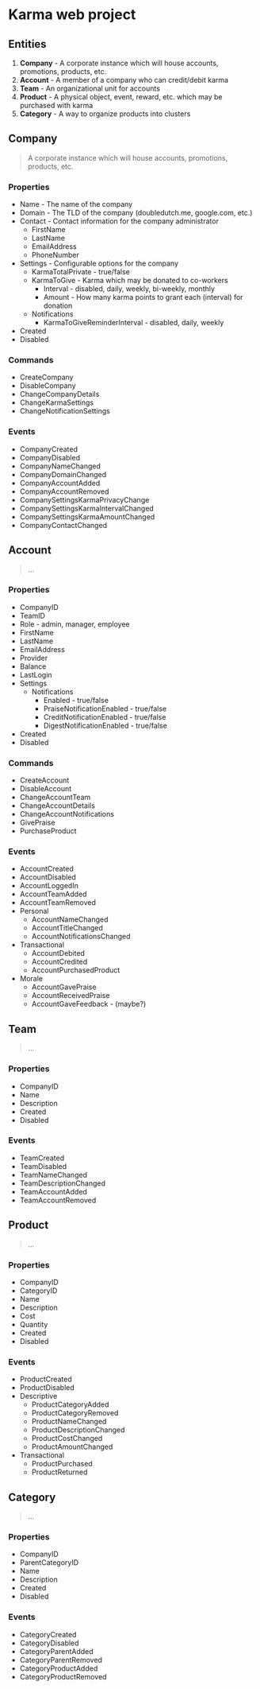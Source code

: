# Karma web project

## Entities
1. **Company** - A corporate instance which will house accounts, promotions, products, etc.
2. **Account** - A member of a company who can credit/debit karma
3. **Team** - An organizational unit for accounts
4. **Product** - A physical object, event, reward, etc. which may be purchased with karma
5. **Category** - A way to organize products into clusters

## Company
> A corporate instance which will house accounts, promotions, products, etc.
### Properties
* Name - The name of the company
* Domain - The TLD of the company (doubledutch.me, google.com, etc.)
* Contact - Contact information for the company administrator
    * FirstName
    * LastName
    * EmailAddress
    * PhoneNumber
* Settings - Configurable options for the company
    * KarmaTotalPrivate - true/false
    * KarmaToGive - Karma which may be donated to co-workers
        * Interval - disabled, daily, weekly, bi-weekly, monthly
        * Amount - How many karma points to grant each (interval) for donation
    * Notifications
        * KarmaToGiveReminderInterval - disabled, daily, weekly
* Created
* Disabled

### Commands
* CreateCompany
* DisableCompany
* ChangeCompanyDetails
* ChangeKarmaSettings
* ChangeNotificationSettings

### Events
* CompanyCreated
* CompanyDisabled
* CompanyNameChanged
* CompanyDomainChanged
* CompanyAccountAdded
* CompanyAccountRemoved
* CompanySettingsKarmaPrivacyChange
* CompanySettingsKarmaIntervalChanged
* CompanySettingsKarmaAmountChanged
* CompanyContactChanged

## Account
> ...
### Properties
* CompanyID
* TeamID
* Role - admin, manager, employee
* FirstName
* LastName
* EmailAddress
* Provider
* Balance
* LastLogin
* Settings
    * Notifications
        * Enabled - true/false
        * PraiseNotificationEnabled - true/false
        * CreditNotificationEnabled - true/false
        * DigestNotificationEnabled - true/false
* Created
* Disabled

### Commands
* CreateAccount
* DisableAccount
* ChangeAccountTeam
* ChangeAccountDetails
* ChangeAccountNotifications
* GivePraise
* PurchaseProduct

### Events
* AccountCreated
* AccountDisabled
* AccountLoggedIn
* AccountTeamAdded
* AccountTeamRemoved
* Personal
    * AccountNameChanged
    * AccountTitleChanged
    * AccountNotificationsChanged
* Transactional
    * AccountDebited
    * AccountCredited
    * AccountPurchasedProduct
* Morale
    * AccountGavePraise
    * AccountReceivedPraise
    * AccountGaveFeedback - (maybe?)

## Team
> ...
### Properties
* CompanyID
* Name
* Description
* Created
* Disabled
### Events
* TeamCreated
* TeamDisabled
* TeamNameChanged
* TeamDescriptionChanged
* TeamAccountAdded
* TeamAccountRemoved

## Product
> ...
### Properties
* CompanyID
* CategoryID
* Name
* Description
* Cost
* Quantity
* Created
* Disabled
### Events
* ProductCreated
* ProductDisabled
* Descriptive
    * ProductCategoryAdded
    * ProductCategoryRemoved
    * ProductNameChanged
    * ProductDescriptionChanged
    * ProductCostChanged
    * ProductAmountChanged
* Transactional
    * ProductPurchased
    * ProductReturned

## Category
> ...
### Properties
* CompanyID
* ParentCategoryID
* Name
* Description
* Created
* Disabled
### Events
* CategoryCreated
* CategoryDisabled
* CategoryParentAdded
* CategoryParentRemoved
* CategoryProductAdded
* CategoryProductRemoved